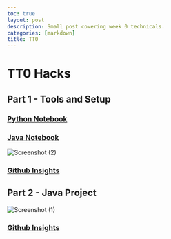 ```yaml
---
toc: true
layout: post
description: Small post covering week 0 technicals.
categories: [markdown]
title: TT0
---
```

# TT0 Hacks

## Part 1 - Tools and Setup

### [Python Notebook](https://gabrielboudreau.github.io/CSPAT1/2022/08/21/pythontest.html)

### [Java Notebook](https://gabrielboudreau.github.io/CSPAT1/2022/08/21/javatest.html)

![Screenshot (2)](https://user-images.githubusercontent.com/89223461/185824485-0b02db27-ef3c-44b1-b653-d87ce6951b17.png)

### [Github Insights]([url](https://github.com/Gabrielboudreau/CSPAT1/pulse))

## Part 2 - Java Project

![Screenshot (1)](https://user-images.githubusercontent.com/89223461/185824508-89f06779-578c-4011-8995-9765065f1e4a.png)

### [Github Insights]([url](https://github.com/Gabrielboudreau/springportfolio/pulse))
